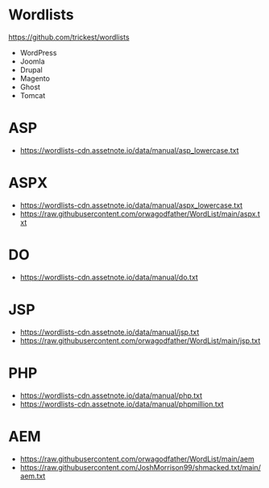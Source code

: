 # Wordlists

https://github.com/trickest/wordlists
- WordPress
- Joomla
- Drupal
- Magento
- Ghost
- Tomcat

# ASP
- https://wordlists-cdn.assetnote.io/data/manual/asp_lowercase.txt

# ASPX
- https://wordlists-cdn.assetnote.io/data/manual/aspx_lowercase.txt
- https://raw.githubusercontent.com/orwagodfather/WordList/main/aspx.txt

# DO
- https://wordlists-cdn.assetnote.io/data/manual/do.txt

# JSP
- https://wordlists-cdn.assetnote.io/data/manual/jsp.txt
- https://raw.githubusercontent.com/orwagodfather/WordList/main/jsp.txt

# PHP
- https://wordlists-cdn.assetnote.io/data/manual/php.txt
- https://wordlists-cdn.assetnote.io/data/manual/phpmillion.txt

# AEM
- https://raw.githubusercontent.com/orwagodfather/WordList/main/aem
- https://raw.githubusercontent.com/JoshMorrison99/shmacked.txt/main/aem.txt
